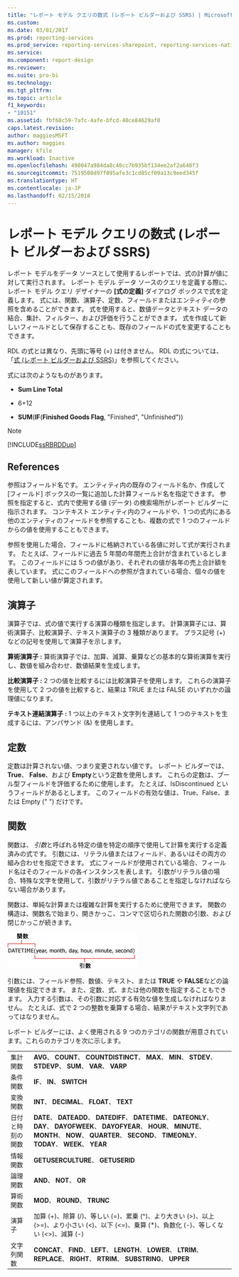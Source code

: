 ```yaml
---
title: "レポート モデル クエリの数式 (レポート ビルダーおよび SSRS) | Microsoft Docs"
ms.custom: 
ms.date: 03/01/2017
ms.prod: reporting-services
ms.prod_service: reporting-services-sharepoint, reporting-services-native
ms.service: 
ms.component: report-design
ms.reviewer: 
ms.suite: pro-bi
ms.technology: 
ms.tgt_pltfrm: 
ms.topic: article
f1_keywords:
- "10151"
ms.assetid: fbf68c59-7afc-4afe-bfcd-40ce84629af0
caps.latest.revision: 
author: maggiesMSFT
ms.author: maggies
manager: kfile
ms.workload: Inactive
ms.openlocfilehash: 498047a984da8c40cc7b935bf134ee2af2a648f3
ms.sourcegitcommit: 7519508d97f095afe3c1cd85cf09a13c9eed345f
ms.translationtype: HT
ms.contentlocale: ja-JP
ms.lasthandoff: 02/15/2018
---
```

# <a name="formulas-in-report-model-queries-report-builder-and-ssrs"></a>レポート モデル クエリの数式 (レポート ビルダーおよび SSRS)
  レポート モデルをデータ ソースとして使用するレポートでは、式の計算が値に対して実行されます。 レポート モデル データ ソースのクエリを定義する際に、レポート モデル クエリ デザイナーの **[式の定義]** ダイアログ ボックスで式を定義します。 式には、関数、演算子、定数、フィールドまたはエンティティの参照を含めることができます。 式を使用すると、数値データとテキスト データの結合、集計、フィルター、および評価を行うことができます。 式を作成して新しいフィールドとして保存することも、既存のフィールドの式を変更することもできます。  
  
 RDL の式とは異なり、先頭に等号 (=) は付きません。 RDL の式については、「[式 &#40;レポート ビルダーおよび SSRS&#41;](../../reporting-services/report-design/expressions-report-builder-and-ssrs.md)」を参照してください。  
  
 式には次のようなものがあります。  
  
-   **Sum Line Total**  
  
-   6+12  
  
-   **SUM**(**IF**(**Finished Goods Flag**, "Finished", "Unfinished"))  
  
> [!NOTE]  
>  [!INCLUDE[ssRBRDDup](../../includes/ssrbrddup-md.md)]  
  
## <a name="references"></a>References  
 参照はフィールド名です。 エンティティ内の既存のフィールド名か、作成して [フィールド] ボックスの一覧に追加した計算フィールド名を指定できます。 参照を指定すると、式内で使用する値 (データ) の検索場所がレポート ビルダーに指示されます。 コンテキスト エンティティ内のフィールドや、1 つの式内にある他のエンティティのフィールドを参照することも、複数の式で 1 つのフィールドからの値を使用することもできます。  
  
 参照を使用した場合、フィールドに格納されている各値に対して式が実行されます。 たとえば、フィールドに過去 5 年間の年間売上合計が含まれているとします。 このフィールドには 5 つの値があり、それぞれの値が各年の売上合計額を表しています。 式にこのフィールドへの参照が含まれている場合、個々の値を使用して新しい値が算定されます。  
  
## <a name="operators"></a>演算子  
 演算子では、式の値で実行する演算の種類を指定します。 計算演算子には、算術演算子、比較演算子、テキスト演算子の 3 種類があります。 プラス記号 (+) などの記号を使用して演算子を示します。  
  
 **算術演算子 :** 算術演算子では、加算、減算、乗算などの基本的な算術演算を実行し、数値を組み合わせ、数値結果を生成します。  
  
 **比較演算子 :** 2 つの値を比較するには比較演算子を使用します。 これらの演算子を使用して 2 つの値を比較すると、結果は TRUE または FALSE のいずれかの論理値になります。  
  
 **テキスト連結演算子 :** 1 つ以上のテキスト文字列を連結して 1 つのテキストを生成するには、アンパサンド (&) を使用します。  
  
##  <a name="Constants"></a> 定数  
 定数は計算されない値、つまり変更されない値です。 レポート ビルダーでは、 **True**、 **False**、および **Empty**という定数を使用します。 これらの定数は、ブール型フィールドを評価するために使用します。 たとえば、IsDiscontinued というフィールドがあるとします。 このフィールドの有効な値は、True、False、または Empty (" ") だけです。  
  
##  <a name="Functions"></a> 関数  
 関数は、 *引数*と呼ばれる特定の値を特定の順序で使用して計算を実行する定義済みの式です。 引数には、リテラル値またはフィールド、あるいはその両方の組み合わせを指定できます。 式にフィールドが使用されている場合、フィールド名はそのフィールドの各インスタンスを表します。 引数がリテラル値の場合、特殊な文字を使用して、引数がリテラル値であることを指定しなければならない場合があります。  
  
 関数は、単純な計算または複雑な計算を実行するために使用できます。 関数の構造は、関数名で始まり、開きかっこ、コンマで区切られた関数の引数、および閉じかっこが続きます。  
  
 ![関数の例。](../../reporting-services/report-design/media/functionexample.gif "関数の例。")  
  
 引数には、フィールド参照、数値、テキスト、または **TRUE** や **FALSE**などの論理値を指定できます。 また、定数、式、または他の関数を指定することもできます。 入力する引数は、その引数に対応する有効な値を生成しなければなりません。 たとえば、式で 2 つの整数を乗算する場合、結果がテキスト文字列であってはなりません。  
  
 レポート ビルダーには、よく使用される 9 つのカテゴリの関数が用意されています。これらのカテゴリを次に示します。  
  
|||  
|-|-|  
|集計関数|**AVG**、 **COUNT**、 **COUNTDISTINCT**、 **MAX**、 **MIN**、 **STDEV**、 **STDEVP**、 **SUM**、 **VAR**、 **VARP**|  
|条件関数|**IF**、 **IN**、 **SWITCH**|  
|変換関数|**INT**、 **DECIMAL**、 **FLOAT**、 **TEXT**|  
|日付と時刻の関数|**DATE**、 **DATEADD**、 **DATEDIFF**、 **DATETIME**、 **DATEONLY**、 **DAY**、 **DAYOFWEEK**、 **DAYOFYEAR**、 **HOUR**、 **MINUTE**、 **MONTH**、 **NOW**、 **QUARTER**、 **SECOND**、 **TIMEONLY**、 **TODAY**、 **WEEK**、 **YEAR**|  
|情報関数|**GETUSERCULTURE**、 **GETUSERID**|  
|論理関数|**AND**、 **NOT**、 **OR**|  
|算術関数|**MOD**、 **ROUND**、 **TRUNC**|  
|演算子|加算 (+)、除算 (/)、等しい (=)、累乗 (^)、より大きい (>)、以上 (>=)、より小さい (<)、以下 (<=)、乗算 (*)、負数化 (-)、等しくない (<>)、減算 (-)|  
|文字列関数|**CONCAT**、 **FIND**、 **LEFT**、 **LENGTH**、 **LOWER**、 **LTRIM**、 **REPLACE**、 **RIGHT**、 **RTRIM**、 **SUBSTRING**、 **UPPER**|  
  
  
